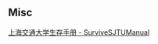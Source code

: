 











## Misc



[上海交通大学生存手册 - SurviveSJTUManual](https://survivesjtu.gitbook.io/survivesjtumanual/)


